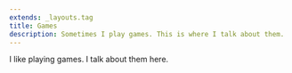 ```yaml
---
extends: _layouts.tag
title: Games
description: Sometimes I play games. This is where I talk about them.
---
```


I like playing games. I talk about them here.

